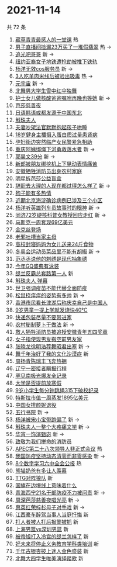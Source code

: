 # 2021-11-14

共 72 条

<!-- BEGIN -->
<!-- 最后更新时间 Sun Nov 14 2021 07:14:31 GMT+0800 (China Standard Time) -->

1. [藏草青青最感人的一堂课](https://s.weibo.com//weibo?q=%23%E8%97%8F%E8%8D%89%E9%9D%92%E9%9D%92%E6%9C%80%E6%84%9F%E4%BA%BA%E7%9A%84%E4%B8%80%E5%A0%82%E8%AF%BE%23&Refer=new_time)
   热
1. [男子直播间捡漏23万买了一堆假翡翠](https://s.weibo.com//weibo?q=%23%E7%94%B7%E5%AD%90%E7%9B%B4%E6%92%AD%E9%97%B4%E6%8D%A1%E6%BC%8F23%E4%B8%87%E4%B9%B0%E4%BA%86%E4%B8%80%E5%A0%86%E5%81%87%E7%BF%A1%E7%BF%A0%23&Refer=top)
   热 ->
1. [追光吧哥哥](https://s.weibo.com//weibo?q=%E8%BF%BD%E5%85%89%E5%90%A7%E5%93%A5%E5%93%A5&Refer=top)
   新 ->
1. [纽约亚裔女子地铁遭抢劫被推下铁轨](https://s.weibo.com//weibo?q=%23%E7%BA%BD%E7%BA%A6%E4%BA%9A%E8%A3%94%E5%A5%B3%E5%AD%90%E5%9C%B0%E9%93%81%E9%81%AD%E6%8A%A2%E5%8A%AB%E8%A2%AB%E6%8E%A8%E4%B8%8B%E9%93%81%E8%BD%A8%23&Refer=top)
1. [杨洋无效cos服务员](https://s.weibo.com//weibo?q=%23%E6%9D%A8%E6%B4%8B%E6%97%A0%E6%95%88cos%E6%9C%8D%E5%8A%A1%E5%91%98%23&Refer=top)
   新 ->
1. [3人吃羊肉米线后被验出吸毒](https://s.weibo.com//weibo?q=%233%E4%BA%BA%E5%90%83%E7%BE%8A%E8%82%89%E7%B1%B3%E7%BA%BF%E5%90%8E%E8%A2%AB%E9%AA%8C%E5%87%BA%E5%90%B8%E6%AF%92%23&Refer=top)
   热 ->
1. [元宇宙](https://s.weibo.com//weibo?q=%E5%85%83%E5%AE%87%E5%AE%99&Refer=top) 新
   ->
1. [北舞男大学生雪中红伞独舞](https://s.weibo.com//weibo?q=%23%E5%8C%97%E8%88%9E%E7%94%B7%E5%A4%A7%E5%AD%A6%E7%94%9F%E9%9B%AA%E4%B8%AD%E7%BA%A2%E4%BC%9E%E7%8B%AC%E8%88%9E%23&Refer=top)
1. [护士女儿做核酸爸爸嘱咐再晚也等她](https://s.weibo.com//weibo?q=%23%E6%8A%A4%E5%A3%AB%E5%A5%B3%E5%84%BF%E5%81%9A%E6%A0%B8%E9%85%B8%E7%88%B8%E7%88%B8%E5%98%B1%E5%92%90%E5%86%8D%E6%99%9A%E4%B9%9F%E7%AD%89%E5%A5%B9%23&Refer=top)
   新 ->
1. [芭莎慈善夜](https://s.weibo.com//weibo?q=%23%E8%8A%AD%E8%8E%8E%E6%85%88%E5%96%84%E5%A4%9C%23&Refer=top)
1. [日语韩语或都发源于中国东北](https://s.weibo.com//weibo?q=%23%E6%97%A5%E8%AF%AD%E9%9F%A9%E8%AF%AD%E6%88%96%E9%83%BD%E5%8F%91%E6%BA%90%E4%BA%8E%E4%B8%AD%E5%9B%BD%E4%B8%9C%E5%8C%97%23&Refer=top)
1. [斛珠夫人](https://s.weibo.com//weibo?q=%E6%96%9B%E7%8F%A0%E5%A4%AB%E4%BA%BA&Refer=top)
1. [夫妻吵架法官默默抱起孩子哄睡](https://s.weibo.com//weibo?q=%23%E5%A4%AB%E5%A6%BB%E5%90%B5%E6%9E%B6%E6%B3%95%E5%AE%98%E9%BB%98%E9%BB%98%E6%8A%B1%E8%B5%B7%E5%AD%A9%E5%AD%90%E5%93%84%E7%9D%A1%23&Refer=top)
1. [18岁健身主播摄入蛋白质过量患肾病](https://s.weibo.com//weibo?q=%2318%E5%B2%81%E5%81%A5%E8%BA%AB%E4%B8%BB%E6%92%AD%E6%91%84%E5%85%A5%E8%9B%8B%E7%99%BD%E8%B4%A8%E8%BF%87%E9%87%8F%E6%82%A3%E8%82%BE%E7%97%85%23&Refer=top)
1. [孕妇街边突然临产女民警紧急相助](https://s.weibo.com//weibo?q=%23%E5%AD%95%E5%A6%87%E8%A1%97%E8%BE%B9%E7%AA%81%E7%84%B6%E4%B8%B4%E4%BA%A7%E5%A5%B3%E6%B0%91%E8%AD%A6%E7%B4%A7%E6%80%A5%E7%9B%B8%E5%8A%A9%23&Refer=top)
1. [重庆阿姨绑绳下河勇救落水者](https://s.weibo.com//weibo?q=%23%E9%87%8D%E5%BA%86%E9%98%BF%E5%A7%A8%E7%BB%91%E7%BB%B3%E4%B8%8B%E6%B2%B3%E5%8B%87%E6%95%91%E8%90%BD%E6%B0%B4%E8%80%85%23&Refer=top)
   新 ->
1. [郭昊文39分](https://s.weibo.com//weibo?q=%23%E9%83%AD%E6%98%8A%E6%96%8739%E5%88%86%23&Refer=top)
   新 ->
1. [新郎被朋友绑挖机上下晃动表情痛苦](https://s.weibo.com//weibo?q=%23%E6%96%B0%E9%83%8E%E8%A2%AB%E6%9C%8B%E5%8F%8B%E7%BB%91%E6%8C%96%E6%9C%BA%E4%B8%8A%E4%B8%8B%E6%99%83%E5%8A%A8%E8%A1%A8%E6%83%85%E7%97%9B%E8%8B%A6%23&Refer=top)
1. [安徽牺牲消防员出身农村家庭](https://s.weibo.com//weibo?q=%23%E5%AE%89%E5%BE%BD%E7%89%BA%E7%89%B2%E6%B6%88%E9%98%B2%E5%91%98%E5%87%BA%E8%BA%AB%E5%86%9C%E6%9D%91%E5%AE%B6%E5%BA%AD%23&Refer=top)
1. [明星拆芭莎公益盲盒](https://s.weibo.com//weibo?q=%23%E6%98%8E%E6%98%9F%E6%8B%86%E8%8A%AD%E8%8E%8E%E5%85%AC%E7%9B%8A%E7%9B%B2%E7%9B%92%23&Refer=top)
1. [辞职去大理的人现在都过得怎么样了](https://s.weibo.com//weibo?q=%23%E8%BE%9E%E8%81%8C%E5%8E%BB%E5%A4%A7%E7%90%86%E7%9A%84%E4%BA%BA%E7%8E%B0%E5%9C%A8%E9%83%BD%E8%BF%87%E5%BE%97%E6%80%8E%E4%B9%88%E6%A0%B7%E4%BA%86%23&Refer=top)
   新 ->
1. [狗子能有多热情](https://s.weibo.com//weibo?q=%23%E7%8B%97%E5%AD%90%E8%83%BD%E6%9C%89%E5%A4%9A%E7%83%AD%E6%83%85%23&Refer=top)
1. [近期北京海淀确诊病例已涉及三个小区](https://s.weibo.com//weibo?q=%23%E8%BF%91%E6%9C%9F%E5%8C%97%E4%BA%AC%E6%B5%B7%E6%B7%80%E7%A1%AE%E8%AF%8A%E7%97%85%E4%BE%8B%E5%B7%B2%E6%B6%89%E5%8F%8A%E4%B8%89%E4%B8%AA%E5%B0%8F%E5%8C%BA%23&Refer=top)
1. [杨洋听英雄列车员故事时的眼神](https://s.weibo.com//weibo?q=%23%E6%9D%A8%E6%B4%8B%E5%90%AC%E8%8B%B1%E9%9B%84%E5%88%97%E8%BD%A6%E5%91%98%E6%95%85%E4%BA%8B%E6%97%B6%E7%9A%84%E7%9C%BC%E7%A5%9E%23&Refer=top)
   新 ->
1. [同济72岁硬核科普女教授回应走红](https://s.weibo.com//weibo?q=%23%E5%90%8C%E6%B5%8E72%E5%B2%81%E7%A1%AC%E6%A0%B8%E7%A7%91%E6%99%AE%E5%A5%B3%E6%95%99%E6%8E%88%E5%9B%9E%E5%BA%94%E8%B5%B0%E7%BA%A2%23&Refer=top)
   新 ->
1. [马斯克一周套现69亿美元](https://s.weibo.com//weibo?q=%23%E9%A9%AC%E6%96%AF%E5%85%8B%E4%B8%80%E5%91%A8%E5%A5%97%E7%8E%B069%E4%BA%BF%E7%BE%8E%E5%85%83%23&Refer=top)
1. [金克丝登场](https://s.weibo.com//weibo?q=%23%E9%87%91%E5%85%8B%E4%B8%9D%E7%99%BB%E5%9C%BA%23&Refer=top)
1. [老邪吐槽当家主母](https://s.weibo.com//weibo?q=%E8%80%81%E9%82%AA%E5%90%90%E6%A7%BD%E5%BD%93%E5%AE%B6%E4%B8%BB%E6%AF%8D&Refer=top)
1. [高校封寝妈妈为女儿送来24斤食物](https://s.weibo.com//weibo?q=%23%E9%AB%98%E6%A0%A1%E5%B0%81%E5%AF%9D%E5%A6%88%E5%A6%88%E4%B8%BA%E5%A5%B3%E5%84%BF%E9%80%81%E6%9D%A524%E6%96%A4%E9%A3%9F%E7%89%A9%23&Refer=top)
1. [冬奥会运动员菜品里不能有胡椒](https://s.weibo.com//weibo?q=%23%E5%86%AC%E5%A5%A5%E4%BC%9A%E8%BF%90%E5%8A%A8%E5%91%98%E8%8F%9C%E5%93%81%E9%87%8C%E4%B8%8D%E8%83%BD%E6%9C%89%E8%83%A1%E6%A4%92%23&Refer=top)
   新 ->
1. [范丞丞说他的刺绣是现代抽象绣](https://s.weibo.com//weibo?q=%23%E8%8C%83%E4%B8%9E%E4%B8%9E%E8%AF%B4%E4%BB%96%E7%9A%84%E5%88%BA%E7%BB%A3%E6%98%AF%E7%8E%B0%E4%BB%A3%E6%8A%BD%E8%B1%A1%E7%BB%A3%23&Refer=top)
1. [今年GQ盛典有泳装](https://s.weibo.com//weibo?q=%23%E4%BB%8A%E5%B9%B4GQ%E7%9B%9B%E5%85%B8%E6%9C%89%E6%B3%B3%E8%A3%85%23&Refer=top)
1. [缇兰反霸总套路第一人](https://s.weibo.com//weibo?q=%23%E7%BC%87%E5%85%B0%E5%8F%8D%E9%9C%B8%E6%80%BB%E5%A5%97%E8%B7%AF%E7%AC%AC%E4%B8%80%E4%BA%BA%23&Refer=top)
   新
1. [斛珠夫人 弹幕](https://s.weibo.com//weibo?q=%E6%96%9B%E7%8F%A0%E5%A4%AB%E4%BA%BA%20%E5%BC%B9%E5%B9%95&Refer=top)
1. [世卫强调疫苗不能代替全面防疫](https://s.weibo.com//weibo?q=%23%E4%B8%96%E5%8D%AB%E5%BC%BA%E8%B0%83%E7%96%AB%E8%8B%97%E4%B8%8D%E8%83%BD%E4%BB%A3%E6%9B%BF%E5%85%A8%E9%9D%A2%E9%98%B2%E7%96%AB%23&Refer=top)
1. [松鼠挠痒痒的姿势有多帅](https://s.weibo.com//weibo?q=%23%E6%9D%BE%E9%BC%A0%E6%8C%A0%E7%97%92%E7%97%92%E7%9A%84%E5%A7%BF%E5%8A%BF%E6%9C%89%E5%A4%9A%E5%B8%85%23&Refer=top)
   新 ->
1. [香港市民看长津湖后称庆幸自己是中国人](https://s.weibo.com//weibo?q=%23%E9%A6%99%E6%B8%AF%E5%B8%82%E6%B0%91%E7%9C%8B%E9%95%BF%E6%B4%A5%E6%B9%96%E5%90%8E%E7%A7%B0%E5%BA%86%E5%B9%B8%E8%87%AA%E5%B7%B1%E6%98%AF%E4%B8%AD%E5%9B%BD%E4%BA%BA%23&Refer=top)
1. [9岁男童一提上学就发烧快40℃](https://s.weibo.com//weibo?q=%239%E5%B2%81%E7%94%B7%E7%AB%A5%E4%B8%80%E6%8F%90%E4%B8%8A%E5%AD%A6%E5%B0%B1%E5%8F%91%E7%83%A7%E5%BF%AB40%E2%84%83%23&Refer=top)
1. [快递包装尽量不要带进家](https://s.weibo.com//weibo?q=%23%E5%BF%AB%E9%80%92%E5%8C%85%E8%A3%85%E5%B0%BD%E9%87%8F%E4%B8%8D%E8%A6%81%E5%B8%A6%E8%BF%9B%E5%AE%B6%23&Refer=top)
1. [农村秘制萝卜干做法](https://s.weibo.com//weibo?q=%E5%86%9C%E6%9D%91%E7%A7%98%E5%88%B6%E8%90%9D%E5%8D%9C%E5%B9%B2%E5%81%9A%E6%B3%95&Refer=top)
   新 ->
1. [救人牺牲消防员被追授安徽青年五四奖章](https://s.weibo.com//weibo?q=%23%E6%95%91%E4%BA%BA%E7%89%BA%E7%89%B2%E6%B6%88%E9%98%B2%E5%91%98%E8%A2%AB%E8%BF%BD%E6%8E%88%E5%AE%89%E5%BE%BD%E9%9D%92%E5%B9%B4%E4%BA%94%E5%9B%9B%E5%A5%96%E7%AB%A0%23&Refer=top)
1. [女子指使现男友搬空前男友家](https://s.weibo.com//weibo?q=%23%E5%A5%B3%E5%AD%90%E6%8C%87%E4%BD%BF%E7%8E%B0%E7%94%B7%E5%8F%8B%E6%90%AC%E7%A9%BA%E5%89%8D%E7%94%B7%E5%8F%8B%E5%AE%B6%23&Refer=top)
1. [张晓龙徐明浩荐舞昭君出塞](https://s.weibo.com//weibo?q=%23%E5%BC%A0%E6%99%93%E9%BE%99%E5%BE%90%E6%98%8E%E6%B5%A9%E8%8D%90%E8%88%9E%E6%98%AD%E5%90%9B%E5%87%BA%E5%A1%9E%23&Refer=top)
   新 ->
1. [舞千年治好了我的文化沙漠症](https://s.weibo.com//weibo?q=%23%E8%88%9E%E5%8D%83%E5%B9%B4%E6%B2%BB%E5%A5%BD%E4%BA%86%E6%88%91%E7%9A%84%E6%96%87%E5%8C%96%E6%B2%99%E6%BC%A0%E7%97%87%23&Refer=top)
   新
1. [周扬青陈瑞丰飞奔热拥](https://s.weibo.com//weibo?q=%23%E5%91%A8%E6%89%AC%E9%9D%92%E9%99%88%E7%91%9E%E4%B8%B0%E9%A3%9E%E5%A5%94%E7%83%AD%E6%8B%A5%23&Refer=top)
1. [辽宁一密接者瞒报行程](https://s.weibo.com//weibo?q=%23%E8%BE%BD%E5%AE%81%E4%B8%80%E5%AF%86%E6%8E%A5%E8%80%85%E7%9E%92%E6%8A%A5%E8%A1%8C%E7%A8%8B%23&Refer=top)
1. [罕见南极光爆发全记录](https://s.weibo.com//weibo?q=%23%E7%BD%95%E8%A7%81%E5%8D%97%E6%9E%81%E5%85%89%E7%88%86%E5%8F%91%E5%85%A8%E8%AE%B0%E5%BD%95%23&Refer=top)
1. [大学是否提前放寒假](https://s.weibo.com//weibo?q=%23%E5%A4%A7%E5%AD%A6%E6%98%AF%E5%90%A6%E6%8F%90%E5%89%8D%E6%94%BE%E5%AF%92%E5%81%87%23&Refer=top)
1. [9岁小学生每分钟跳绳315下破校纪录](https://s.weibo.com//weibo?q=%239%E5%B2%81%E5%B0%8F%E5%AD%A6%E7%94%9F%E6%AF%8F%E5%88%86%E9%92%9F%E8%B7%B3%E7%BB%B3315%E4%B8%8B%E7%A0%B4%E6%A0%A1%E7%BA%AA%E5%BD%95%23&Refer=top)
1. [特斯拉市值一周蒸发1895亿美元](https://s.weibo.com//weibo?q=%23%E7%89%B9%E6%96%AF%E6%8B%89%E5%B8%82%E5%80%BC%E4%B8%80%E5%91%A8%E8%92%B8%E5%8F%911895%E4%BA%BF%E7%BE%8E%E5%85%83%23&Refer=top)
1. [中国女排颜妮退役](https://s.weibo.com//weibo?q=%23%E4%B8%AD%E5%9B%BD%E5%A5%B3%E6%8E%92%E9%A2%9C%E5%A6%AE%E9%80%80%E5%BD%B9%23&Refer=top)
1. [五行书院](https://s.weibo.com//weibo?q=%E4%BA%94%E8%A1%8C%E4%B9%A6%E9%99%A2&Refer=top)
   新 ->
1. [杨洋被宋小宝带跑偏了](https://s.weibo.com//weibo?q=%23%E6%9D%A8%E6%B4%8B%E8%A2%AB%E5%AE%8B%E5%B0%8F%E5%AE%9D%E5%B8%A6%E8%B7%91%E5%81%8F%E4%BA%86%23&Refer=top)
   新 ->
1. [斛珠夫人一整个大疼痛文学](https://s.weibo.com//weibo?q=%23%E6%96%9B%E7%8F%A0%E5%A4%AB%E4%BA%BA%E4%B8%80%E6%95%B4%E4%B8%AA%E5%A4%A7%E7%96%BC%E7%97%9B%E6%96%87%E5%AD%A6%23&Refer=top)
   新 ->
1. [华宵一饰演甄宓](https://s.weibo.com//weibo?q=%23%E5%8D%8E%E5%AE%B5%E4%B8%80%E9%A5%B0%E6%BC%94%E7%94%84%E5%AE%93%23&Refer=top)
   新 ->
1. [致敬为我们拼命的消防员](https://s.weibo.com//weibo?q=%23%E8%87%B4%E6%95%AC%E4%B8%BA%E6%88%91%E4%BB%AC%E6%8B%BC%E5%91%BD%E7%9A%84%E6%B6%88%E9%98%B2%E5%91%98%23&Refer=top)
1. [APEC第二十八次领导人非正式会议](https://s.weibo.com//weibo?q=%23APEC%E7%AC%AC%E4%BA%8C%E5%8D%81%E5%85%AB%E6%AC%A1%E9%A2%86%E5%AF%BC%E4%BA%BA%E9%9D%9E%E6%AD%A3%E5%BC%8F%E4%BC%9A%E8%AE%AE%23&Refer=new_time)
   热
1. [我国防疫坚持动态清零而非零感染](https://s.weibo.com//weibo?q=%23%E6%88%91%E5%9B%BD%E9%98%B2%E7%96%AB%E5%9D%9A%E6%8C%81%E5%8A%A8%E6%80%81%E6%B8%85%E9%9B%B6%E8%80%8C%E9%9D%9E%E9%9B%B6%E6%84%9F%E6%9F%93%23&Refer=top)
   新 ->
1. [8个数字学习六中全会公报](https://s.weibo.com//weibo?q=%238%E4%B8%AA%E6%95%B0%E5%AD%97%E5%AD%A6%E4%B9%A0%E5%85%AD%E4%B8%AD%E5%85%A8%E4%BC%9A%E5%85%AC%E6%8A%A5%23&Refer=new_time)
   热
1. [熊猫奶爸有多让人羡慕](https://s.weibo.com//weibo?q=%23%E7%86%8A%E7%8C%AB%E5%A5%B6%E7%88%B8%E6%9C%89%E5%A4%9A%E8%AE%A9%E4%BA%BA%E7%BE%A1%E6%85%95%23&Refer=top)
1. [TTG对阵狼队](https://s.weibo.com//weibo?q=%23TTG%E5%AF%B9%E9%98%B5%E7%8B%BC%E9%98%9F%23&Refer=top)
   新
1. [国旗在边境线上意味着什么](https://s.weibo.com//weibo?q=%23%E5%9B%BD%E6%97%97%E5%9C%A8%E8%BE%B9%E5%A2%83%E7%BA%BF%E4%B8%8A%E6%84%8F%E5%91%B3%E7%9D%80%E4%BB%80%E4%B9%88%23&Refer=top)
1. [青海西宁21名干部防疫不力被问责](https://s.weibo.com//weibo?q=%23%E9%9D%92%E6%B5%B7%E8%A5%BF%E5%AE%8121%E5%90%8D%E5%B9%B2%E9%83%A8%E9%98%B2%E7%96%AB%E4%B8%8D%E5%8A%9B%E8%A2%AB%E9%97%AE%E8%B4%A3%23&Refer=top)
   新 ->
1. [周深芭莎慈善夜唱光亮](https://s.weibo.com//weibo?q=%23%E5%91%A8%E6%B7%B1%E8%8A%AD%E8%8E%8E%E6%85%88%E5%96%84%E5%A4%9C%E5%94%B1%E5%85%89%E4%BA%AE%23&Refer=top)
   新 ->
1. [惠英红荣梓杉母子对手戏](https://s.weibo.com//weibo?q=%23%E6%83%A0%E8%8B%B1%E7%BA%A2%E8%8D%A3%E6%A2%93%E6%9D%89%E6%AF%8D%E5%AD%90%E5%AF%B9%E6%89%8B%E6%88%8F%23&Refer=top)
   新 ->
1. [江西豪车醉驾当事人当庭忏悔](https://s.weibo.com//weibo?q=%23%E6%B1%9F%E8%A5%BF%E8%B1%AA%E8%BD%A6%E9%86%89%E9%A9%BE%E5%BD%93%E4%BA%8B%E4%BA%BA%E5%BD%93%E5%BA%AD%E5%BF%8F%E6%82%94%23&Refer=top)
   新
1. [打人者被人打后报警被抓](https://s.weibo.com//weibo?q=%23%E6%89%93%E4%BA%BA%E8%80%85%E8%A2%AB%E4%BA%BA%E6%89%93%E5%90%8E%E6%8A%A5%E8%AD%A6%E8%A2%AB%E6%8A%93%23&Refer=top)
   新
1. [上海男篮vs深圳男篮](https://s.weibo.com//weibo?q=%23%E4%B8%8A%E6%B5%B7%E7%94%B7%E7%AF%AEvs%E6%B7%B1%E5%9C%B3%E7%94%B7%E7%AF%AE%23&Refer=top)
   新
1. [被帝旭打入冷宫的缇兰怎样了](https://s.weibo.com//weibo?q=%23%E8%A2%AB%E5%B8%9D%E6%97%AD%E6%89%93%E5%85%A5%E5%86%B7%E5%AE%AB%E7%9A%84%E7%BC%87%E5%85%B0%E6%80%8E%E6%A0%B7%E4%BA%86%23&Refer=top)
   新
1. [好未来将停止义务教育学科类培训](https://s.weibo.com//weibo?q=%23%E5%A5%BD%E6%9C%AA%E6%9D%A5%E5%B0%86%E5%81%9C%E6%AD%A2%E4%B9%89%E5%8A%A1%E6%95%99%E8%82%B2%E5%AD%A6%E7%A7%91%E7%B1%BB%E5%9F%B9%E8%AE%AD%23&Refer=top)
   新
1. [千年古银杏披上迷人金色盛装](https://s.weibo.com//weibo?q=%23%E5%8D%83%E5%B9%B4%E5%8F%A4%E9%93%B6%E6%9D%8F%E6%8A%AB%E4%B8%8A%E8%BF%B7%E4%BA%BA%E9%87%91%E8%89%B2%E7%9B%9B%E8%A3%85%23&Refer=top)
   新
1. [北舞大四学生唯美演绎踏歌](https://s.weibo.com//weibo?q=%23%E5%8C%97%E8%88%9E%E5%A4%A7%E5%9B%9B%E5%AD%A6%E7%94%9F%E5%94%AF%E7%BE%8E%E6%BC%94%E7%BB%8E%E8%B8%8F%E6%AD%8C%23&Refer=top)
   新

<!-- END -->
